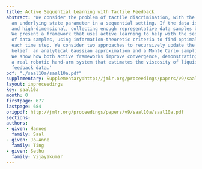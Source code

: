 ```yaml
---
title: Active Sequential Learning with Tactile Feedback
abstract: 'We consider the problem of tactile discrimination, with the goal of estimating
  an underlying state parameter in a sequential setting. If the data is continuous
  and high-dimensional, collecting enough representative data samples becomes difficult.
  We present a framework that uses active learning to help with the sequential gathering
  of data samples, using information-theoretic criteria to find optimal actions at
  each time step. We consider two approaches to recursively update the state parameter
  belief: an analytical Gaussian approximation and a Monte Carlo sampling method.
  We show how both active frameworks improve convergence, demonstrating results on
  a real robotic hand-arm system that estimates the viscosity of liquids from tactile
  feedback data.'
pdf: "./saal10a/saal10a.pdf"
supplementary: Supplementary:http://jmlr.org/proceedings/papers/v9/saal10a/saal10aSupple.pdf
layout: inproceedings
key: saal10a
month: 0
firstpage: 677
lastpage: 684
origpdf: http://jmlr.org/proceedings/papers/v9/saal10a/saal10a.pdf
sections: 
authors:
- given: Hannes
  family: Saal
- given: Jo–Anne
  family: Ting
- given: Sethu
  family: Vijayakumar
---
```

